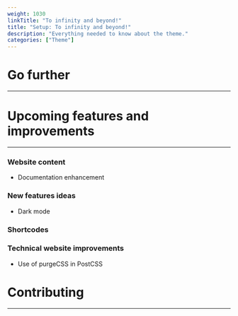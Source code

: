 ```yaml
---
weight: 1030
linkTitle: "To infinity and beyond!"
title: "Setup: To infinity and beyond!"
description: "Everything needed to know about the theme."
categories: ["Theme"]
---
```


# Go further
---

# Upcoming features and improvements
---

### Website content
* Documentation enhancement

### New features ideas
* Dark mode

### Shortcodes

### Technical website improvements
* Use of purgeCSS in PostCSS

# Contributing
---